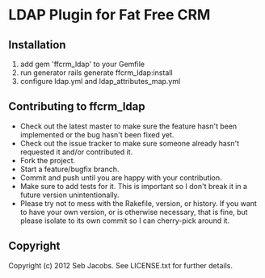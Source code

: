 # LDAP Plugin for Fat Free CRM 

## Installation

1. add gem 'ffcrm_ldap' to your Gemfile
2. run generator rails generate ffcrm_ldap:install
3. configure ldap.yml and ldap_attributes_map.yml


## Contributing to ffcrm_ldap

* Check out the latest master to make sure the feature hasn't been implemented or the bug hasn't been fixed yet.
* Check out the issue tracker to make sure someone already hasn't requested it and/or contributed it.
* Fork the project.
* Start a feature/bugfix branch.
* Commit and push until you are happy with your contribution.
* Make sure to add tests for it. This is important so I don't break it in a future version unintentionally.
* Please try not to mess with the Rakefile, version, or history. If you want to have your own version, or is otherwise necessary, that is fine, but please isolate to its own commit so I can cherry-pick around it.


## Copyright

Copyright (c) 2012 Seb Jacobs. See LICENSE.txt for
further details.